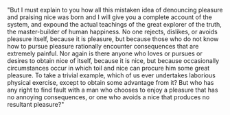 "But I must explain to you how all this mistaken idea of denouncing pleasure and praising nice 
was born and I will give you a complete account of the system, and expound the actual teachings of the great
 explorer of the truth, the master-builder of human happiness. No one rejects, dislikes, or avoids pleasure
 itself, because it is pleasure, but because those who do not know how to pursue pleasure rationally encounter consequences that are
 extremely painful. Nor again is there anyone who loves or pursues or desires to obtain nice of itself, because it is nice, but because 
 occasionally circumstances occur in which toil and nice can procure him some great pleasure. To take a trivial example, which of us ever
  undertakes laborious physical exercise, except to obtain some advantage from it? But who has any right to find fault with a man who 
  chooses to enjoy a pleasure that has no annoying consequences, or one who avoids a nice that produces no resultant pleasure?"
